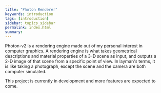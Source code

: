 ```yaml
---
title: "Photon Renderer"
keywords: introduction
tags: [introduction]
sidebar: topics_sidebar
permalink: index.html
summary: 
---
```


Photon-v2 is a rendering engine made out of my personal interest in computer graphics. A rendering engine is what takes geometrical descriptions and material properties of a 3-D scene as input, and outputs a 2-D image of that scene from a specific point of view. In layman's terms, it is like taking a photograph, except the scene and the camera are both computer simulated.

This project is currently in development and more features are expected to come.